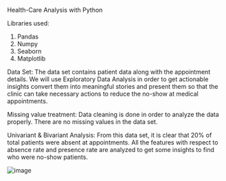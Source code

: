 Health-Care Analysis with Python

Libraries used:
1.	Pandas
2.	Numpy
3.	Seaborn
4.	Matplotlib
   
Data Set: The data set contains patient data along with the appointment details. We will use Exploratory Data Analysis in order to get actionable insights convert them into meaningful stories and present them so that the clinic can take necessary actions to reduce the no-show at medical appointments.

Missing value treatment: Data cleaning is done in order to analyze the data properly. There are no missing values in the data set.

Univariant & Bivariant Analysis: From this data set, it is clear that 20% of total patients were absent at appointments. All the features with respect to absence rate and presence rate are analyzed to get some insights to find who were no-show patients.

![image](https://github.com/LuckySuman/HealthCare-Analysis/assets/124083128/22723e7c-37fd-4e7e-9766-fbaae0e2fadf)


